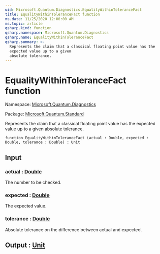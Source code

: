 ```yaml
---
uid: Microsoft.Quantum.Diagnostics.EqualityWithinToleranceFact
title: EqualityWithinToleranceFact function
ms.date: 11/25/2020 12:00:00 AM
ms.topic: article
qsharp.kind: function
qsharp.namespace: Microsoft.Quantum.Diagnostics
qsharp.name: EqualityWithinToleranceFact
qsharp.summary: >-
  Represents the claim that a classical floating point value has the
  expected value up to a given
  absolute tolerance.
---
```


# EqualityWithinToleranceFact function

Namespace: [Microsoft.Quantum.Diagnostics](xref:Microsoft.Quantum.Diagnostics)

Package: [Microsoft.Quantum.Standard](https://nuget.org/packages/Microsoft.Quantum.Standard)


Represents the claim that a classical floating point value has theexpected value up to a givenabsolute tolerance.

```qsharp
function EqualityWithinToleranceFact (actual : Double, expected : Double, tolerance : Double) : Unit
```


## Input

### actual : [Double](xref:microsoft.quantum.user-guide.language.types)

The number to be checked.


### expected : [Double](xref:microsoft.quantum.user-guide.language.types)

The expected value.


### tolerance : [Double](xref:microsoft.quantum.user-guide.language.types)

Absolute tolerance on the difference between actual and expected.



## Output : [Unit](xref:microsoft.quantum.user-guide.language.types)

